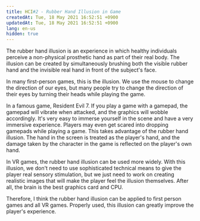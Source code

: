 ```yaml
---
title: HCI#2 - Rubber Hand Illusion in Game
createdAt: Tue, 18 May 2021 16:52:51 +0900
updatedAt: Tue, 18 May 2021 16:52:51 +0900
lang: en-us
hidden: true
---
```


The rubber hand illusion is an experience in which healthy individuals perceive a non-physical prosthetic hand as part of their real body. The illusion can be created by simultaneously brushing both the visible rubber hand and the invisible real hand in front of the subject's face.

In many first-person games, this is the illusion. We use the mouse to change the direction of our eyes, but many people try to change the direction of their eyes by turning their heads while playing the game.

In a famous game, Resident Evil 7. If you play a game with a gamepad, the gamepad will vibrate when attacked, and the graphics will wobble accordingly. It's very easy to immerse yourself in the scene and have a very immersive experience. Players may even get scared into dropping gamepads while playing a game. This takes advantage of the rubber hand illusion. The hand in the screen is treated as the player's hand, and the damage taken by the character in the game is reflected on the player's own hand.

In VR games, the rubber hand illusion can be used more widely. With this illusion, we don't need to use sophisticated technical means to give the player real sensory stimulation, but we just need to work on creating realistic images that will make the player feel the illusion themselves. After all, the brain is the best graphics card and CPU.

Therefore, I think the rubber hand illusion can be applied to first person games and all VR games. Properly used, this illusion can greatly improve the player's experience.
